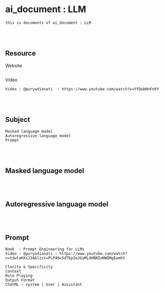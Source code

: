 <!--------------------------------------------------------------------------------- Description -->
# ai_document : LLM
    this is documents of ai_document : LLM

<!--------------------------------------------------------------------------------- Resource -->
<br><br>

## Resource
<!-------------------------- Website -->
Website
```
```
<!-------------------------- Video -->
Video
```
Video : @puryadianati  : https://www.youtube.com/watch?v=YfQabNnFn6Y
```

<!--------------------------------------------------------------------------------- Subject -->
<br><br>

## Subject
```
Masked language model
Autoregressive language model
Prompt
```

<!--------------------------------------------------------------------------------- Masked language model -->
<br><br>

## Masked language model



<!--------------------------------------------------------------------------------- Autoregressive language model -->
<br><br>

## Autoregressive language model


<!--------------------------------------------------------------------------------- Prompt -->
<br><br>

## Prompt
```
Book  : Prompt Engineering for LLMs
Video : @puryadianati : https://www.youtube.com/watch?v=tdwtaHXsJ2A&list=PLP46xSdTEp2wJGyML4HBNIoNWDMgEwmkV
```
```
Clarity & Specificity
Context
Role Playing
Output Format
ChatML : system | User | Assistant
```